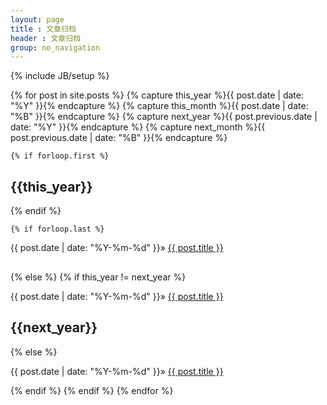 ```yaml
---
layout: page
title : 文章归档
header : 文章归档
group: no_navigation
---
```

{% include JB/setup %}

{% for post in site.posts  %}
    {% capture this_year %}{{ post.date | date: "%Y" }}{% endcapture %}
    {% capture this_month %}{{ post.date | date: "%B" }}{% endcapture %}
    {% capture next_year %}{{ post.previous.date | date: "%Y" }}{% endcapture %}
    {% capture next_month %}{{ post.previous.date | date: "%B" }}{% endcapture %}
  
    {% if forloop.first %}
<h2>{{this_year}}</h2>
    {% endif %}
  
    {% if forloop.last %}
<div style="margin-bottom: 30px">
<p><span class="blog-list-date">{{ post.date | date: "%Y-%m-%d" }}</span>&raquo;
<span class="blog-list-title"><a href="{{ BASE_PATH }}{{ post.url }}">{{ post.title }}</a></span></p>
</div>
    {% else %}
        {% if this_year != next_year %}
<div style="margin-bottom: 15px">
<p><span class="blog-list-date">{{ post.date | date: "%Y-%m-%d" }}</span>&raquo;
<span class="blog-list-title"><a href="{{ BASE_PATH }}{{ post.url }}">{{ post.title }}</a></span></p>
</div>
<h2>{{next_year}}</h2>
        {% else %}
<div>
<p><span class="blog-list-date">{{ post.date | date: "%Y-%m-%d" }}</span>&raquo;
<span class="blog-list-title"><a href="{{ BASE_PATH }}{{ post.url }}">{{ post.title }}</a></span></p>
</div>
        {% endif %}
    {% endif %}
{% endfor %}
